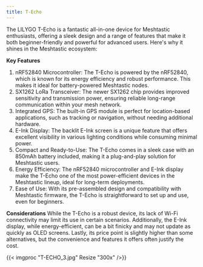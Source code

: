 ```yaml
---
title: T-Echo
---
```


The LILYGO T-Echo is a fantastic all-in-one device for Meshtastic enthusiasts, offering a sleek design and a range of features that make it both beginner-friendly and powerful for advanced users. Here's why it shines in the Meshtastic ecosystem:

**Key Features**

1. nRF52840 Microcontroller: The T-Echo is powered by the nRF52840, which is known for its energy efficiency and robust performance. This makes it ideal for battery-powered Meshtastic nodes.
2. SX1262 LoRa Transceiver: The newer SX1262 chip provides improved sensitivity and transmission power, ensuring reliable long-range communication within your mesh network.
3. Integrated GPS: The built-in GPS module is perfect for location-based applications, such as tracking or navigation, without needing additional hardware.
4. E-Ink Display: The backlit E-Ink screen is a unique feature that offers excellent visibility in various lighting conditions while consuming minimal power.
5. Compact and Ready-to-Use: The T-Echo comes in a sleek case with an 850mAh battery included, making it a plug-and-play solution for Meshtastic users.
6. Energy Efficiency: The nRF52840 microcontroller and E-Ink display make the T-Echo one of the most power-efficient devices in the Meshtastic lineup, ideal for long-term deployments.
7. Ease of Use: With its pre-assembled design and compatibility with Meshtastic firmware, the T-Echo is straightforward to set up and use, even for beginners.

**Considerations**
While the T-Echo is a robust device, its lack of Wi-Fi connectivity may limit its use in certain scenarios. Additionally, the E-Ink display, while energy-efficient, can be a bit finicky and may not update as quickly as OLED screens. Lastly, its price point is slightly higher than some alternatives, but the convenience and features it offers often justify the cost.

{{< imgproc "T-ECHO_3.jpg" Resize "300x" />}}
